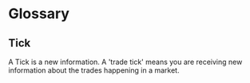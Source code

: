 # Glossary

## Tick

A Tick is a new information. A 'trade tick' means you are receiving new information about the trades happening in a market.
